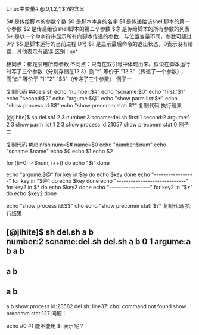 Linux中变量#,@,0,1,2,*,$$,$?的含义

$# 是传给脚本的参数个数
$0 是脚本本身的名字
$1 是传递给该shell脚本的第一个参数
$2 是传递给该shell脚本的第二个参数
$@ 是传给脚本的所有参数的列表
$* 是以一个单字符串显示所有向脚本传递的参数，与位置变量不同，参数可超过9个
$$ 是脚本运行的当前进程ID号
$? 是显示最后命令的退出状态，0表示没有错误，其他表示有错误
区别：@*

相同点：都是引用所有参数
不同点：只有在双引号中体现出来。假设在脚本运行时写了三个参数（分别存储在12 3）则"*" 等价于 “12 3"（传递了一个参数）；而“@" 等价于 "1""2" "$3"（传递了三个参数）
例子一

复制代码
##dels.sh
echo "number:$#"
echo "scname:$0"
echo "first :$1"
echo "second:$2"
echo "argume:$@"
echo "show parm list:$*"
echo "show process id:$$"
echo "show precomm stat: $?"
复制代码
执行结果

[@jihite]$ sh del.sh1 2 3
number:3
scname:del.sh
first:1
second:2
argume:1 2 3
show parm list:1 2 3
show process id:21057
show precomm stat:0
例子二

复制代码
#!/bin/sh
num=$#
name=$0
echo "number:$num"
echo "scname:$name"
echo $0
echo $1
echo $2

for ((i=0; i<$num; i++))
do
    echo "$i"
done

echo "argume:$@"
for key in $@
do
    echo $key
done
echo "-----------------"
for key in "$@"
do
    echo $key
done
echo "-----------------------------"
for key2 in $*
do 
    echo $key2
done
echo "-----------------"
for key2 in "$*"
do 
    echo $key2
done

echo "show process id:$$"
cho
echo "show precomm stat: $?"
复制代码
执行结果

[@jihite]$ sh del.sh a b                                                      
number:2
scname:del.sh
del.sh
a
b
0
1
argume:a b
a
b
-----------------
a
b
-----------------------------
a
b
-----------------
a b
show process id:23582
del.sh: line37: cho: command not found
show precomm stat:127
问题：

echo #0 #1 能不能用 $i 表示呢？